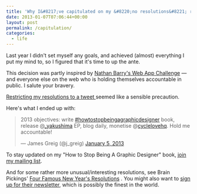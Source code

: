 ```yaml
---
title: 'Why I&#8217;ve capitulated on my &#8220;no resolutions&#8221; resolution'
date: 2013-01-07T07:06:44+00:00
layout: post
permalink: /capitulation/
categories:
  - life
---
```

<p>Last year I didn't set myself any goals, and achieved (almost) everything I put my mind to, so I figured that it's time to up the ante.</p><p>This decision was partly inspired by <a href="http://nathanbarry.com/starting-web-app-challenge/">Nathan Barry's Web App Challenge</a>&nbsp;— and everyone else on the web who is holding themselves accountable in public. I salute your bravery.</p><p><a href="https://twitter.com/howells/status/286419649355190273">Restricting my resolutions to a tweet </a>seemed like a sensible precaution.&nbsp;</p><p>Here's what I ended up with:</p><blockquote class="twitter-tweet"><p>2013 objectives: write <a href="https://twitter.com/search/%23howtostopbeingagraphicdesigner">#howtostopbeingagraphicdesigner</a> book, release @<a href="https://twitter.com/_yakushima">_yakushima</a> EP, blog daily, monetise @<a href="https://twitter.com/cyclelovehq">cyclelovehq</a>. Hold me accountable!</p>— James Greig (@j_greig) <a href="https://twitter.com/j_greig/status/287640604102512640" data-datetime="2013-01-05T19:23:58+00:00">January 5, 2013</a></blockquote>
<script async="" src="//platform.twitter.com/widgets.js" charset="utf-8"></script><p>To stay updated on my "How to Stop Being A Graphic Designer" book, <a href="http://greig.cc/newsletter/" data-link-type="external">join my mailing list</a>.</p><p>And for some rather more unusual/interesting resolutions, see Brain Pickings'&nbsp;<a href="http://www.brainpickings.org/index.php/2013/01/01/four-famous-new-years-resolution-lists-jonathan-swift-susan-sontag-marilyn-monroe-woody-guthrie/" data-link-type="external">Four Famous New Year's Resolutions</a>&nbsp;. You might also want to&nbsp;<a href="http://www.brainpickings.org/newsletter/" data-link-type="external">sign up for their newsletter</a>, which is possibly the finest in the world.&nbsp;</p>
